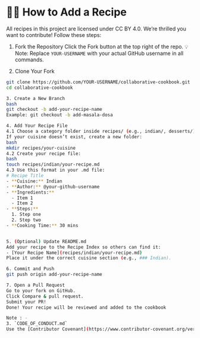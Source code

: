 # 🧑‍🍳 How to Add a Recipe
All recipes in this project are licensed under CC BY 4.0. 
We’re thrilled you want to contribute! Follow these steps:

 1. Fork the Repository
Click the Fork button at the top right of the repo.
💡 Note: Replace `YOUR-USERNAME` with your actual GitHub username in all commands.

 2. Clone Your Fork
```bash
git clone https://github.com/YOUR-USERNAME/collaborative-cookbook.git
cd collaborative-cookbook

3. Create a New Branch
bash
git checkout -b add-your-recipe-name
Example: git checkout -b add-masala-dosa 

4. Add Your Recipe File
4.1 Choose a category folder inside recipes/ (e.g., indian/, desserts/).
If your cuisine doesn’t exist, create a new folder:
bash
mkdir recipes/your-cuisine
4.2 Create your recipe file:
bash
touch recipes/indian/your-recipe.md
4.3 Use this format in your .md file:
# Recipe Title
- **Cuisine:** Indian
- **Author:** @your-github-username
- **Ingredients:**
  - Item 1
  - Item 2
- **Steps:**
  1. Step one
  2. Step two
- **Cooking Time:** 30 mins


5. (Optional) Update README.md
Add your recipe to the Recipe Index so others can find it:
- [Your Recipe Name](recipes/indian/your-recipe.md)
Place it under the correct cuisine section (e.g., ### Indian).

6. Commit and Push
git push origin add-your-recipe-name

7. Open a Pull Request
Go to your fork on GitHub.
Click Compare & pull request.
Submit your PR!
Done! Your recipe will be reviewed and added to the cookbook

Note : - 
3. `CODE_OF_CONDUCT.md`
Use the [Contributor Covenant](https://www.contributor-covenant.org/version/2/1/code_of_conduct/)
